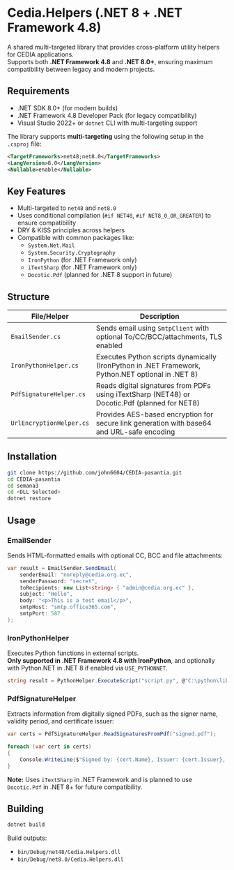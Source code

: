# Cedia.Helpers (.NET 8 + .NET Framework 4.8)

A shared multi-targeted library that provides cross-platform utility helpers for CEDIA applications.  
Supports both **.NET Framework 4.8** and **.NET 8.0+**, ensuring maximum compatibility between legacy and modern projects.

## Requirements

* .NET SDK 8.0+ (for modern builds)
* .NET Framework 4.8 Developer Pack (for legacy compatibility)
* Visual Studio 2022+ or `dotnet` CLI with multi-targeting support

The library supports **multi-targeting** using the following setup in the `.csproj` file:

```xml
<TargetFrameworks>net48;net8.0</TargetFrameworks>
<LangVersion>8.0</LangVersion>
<Nullable>enable</Nullable>
```

## Key Features

* Multi-targeted to `net48` and `net8.0`
* Uses conditional compilation (`#if NET48`, `#if NET8_0_OR_GREATER`) to ensure compatibility
* DRY & KISS principles across helpers
* Compatible with common packages like:
  * `System.Net.Mail`
  * `System.Security.Cryptography`
  * `IronPython` (for .NET Framework only)
  * `iTextSharp` (for .NET Framework only)
  * `Docotic.Pdf` (planned for .NET 8 support in future)

## Structure

| File/Helper | Description |
|-------------|-------------|
| `EmailSender.cs` | Sends email using `SmtpClient` with optional To/CC/BCC/attachments, TLS enabled |
| `IronPythonHelper.cs` | Executes Python scripts dynamically (IronPython in .NET Framework, Python.NET optional in .NET 8) |
| `PdfSignatureHelper.cs` | Reads digital signatures from PDFs using iTextSharp (NET48) or Docotic.Pdf (planned for NET8) |
| `UrlEncryptionHelper.cs` | Provides AES-based encryption for secure link generation with base64 and URL-safe encoding |

## Installation

```bash
git clone https://github.com/john6604/CEDIA-pasantia.git
cd CEDIA-pasantia
cd semana3
cd <DLL Selected>
dotnet restore
```

## Usage

### EmailSender

Sends HTML-formatted emails with optional CC, BCC and file attachments:

```csharp
var result = EmailSender.SendEmail(
    senderEmail: "noreply@cedia.org.ec",
    senderPassword: "secret",
    toRecipients: new List<string> { "admin@cedia.org.ec" },
    subject: "Hello",
    body: "<p>This is a test email</p>",
    smtpHost: "smtp.office365.com",
    smtpPort: 587
);
```

### IronPythonHelper

Executes Python functions in external scripts.  
**Only supported in .NET Framework 4.8 with IronPython**, and optionally with Python.NET in .NET 8 if enabled via `USE_PYTHONNET`.

```csharp
string result = PythonHelper.ExecuteScript("script.py", @"C:\python\libs", "my_function()");
```

### PdfSignatureHelper

Extracts information from digitally signed PDFs, such as the signer name, validity period, and certificate issuer:

```csharp
var certs = PdfSignatureHelper.ReadSignaturesFromPdf("signed.pdf");

foreach (var cert in certs)
{
    Console.WriteLine($"Signed by: {cert.Name}, Issuer: {cert.Issuer}, Valid: {cert.ValidFrom} - {cert.ValidTo}");
}
```

**Note:** Uses `iTextSharp` in .NET Framework and is planned to use `Docotic.Pdf` in .NET 8+ for future compatibility.

## Building

```bash
dotnet build
```

Build outputs:

- `bin/Debug/net48/Cedia.Helpers.dll`
- `bin/Debug/net8.0/Cedia.Helpers.dll`

